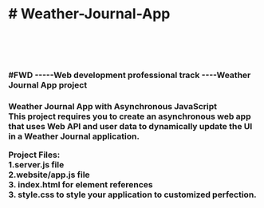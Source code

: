 <h1># Weather-Journal-App <h1> 
  <br> 
<h3> #FWD -----Web development professional track ----Weather Journal App project <h3>
Weather Journal App with Asynchronous JavaScript <br>
This project requires you to create an asynchronous web app that uses Web API and user data to dynamically update the UI in a Weather Journal application.<br>

Project Files: <br>
 1.server.js file <br>
 2.website/app.js file <br>
 3. index.html for element references <br> 
 3. style.css to style your application to customized perfection.<br>
